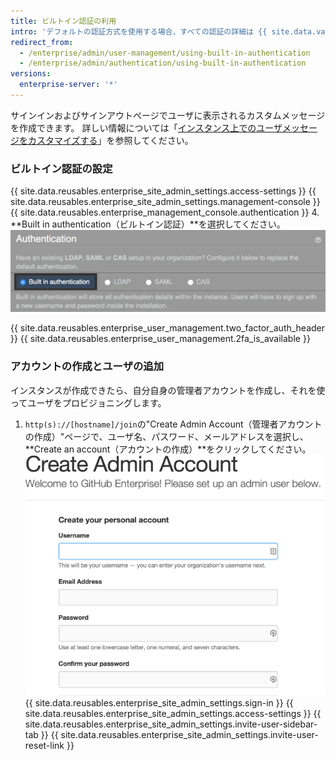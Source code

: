 ```yaml
---
title: ビルトイン認証の利用
intro: 'デフォルトの認証方式を使用する場合、すべての認証の詳細は {{ site.data.variables.product.product_location_enterprise }} に保存されます。 LDAP、SAML、CASのような確立された認証プロバイダをすでに持っているのでなければ、ビルトイン認証がデフォルトの方式になります。'
redirect_from:
  - /enterprise/admin/user-management/using-built-in-authentication
  - /enterprise/admin/authentication/using-built-in-authentication
versions:
  enterprise-server: '*'
---
```


サインインおよびサインアウトページでユーザに表示されるカスタムメッセージを作成できます。 詳しい情報については「[インスタンス上でのユーザメッセージをカスタマイズする](/enterprise/admin/user-management/customizing-user-messages-on-your-instance)」を参照してください。

### ビルトイン認証の設定

{{ site.data.reusables.enterprise_site_admin_settings.access-settings }}
{{ site.data.reusables.enterprise_site_admin_settings.management-console }}
{{ site.data.reusables.enterprise_management_console.authentication }}
4. **Built in authentication（ビルトイン認証）**を選択してください。 ![ビルトイン認証のオプションの選択](/assets/images/enterprise/management-console/built-in-auth-select.png)

{{ site.data.reusables.enterprise_user_management.two_factor_auth_header }}
{{ site.data.reusables.enterprise_user_management.2fa_is_available }}

### アカウントの作成とユーザの追加

インスタンスが作成できたら、自分自身の管理者アカウントを作成し、それを使ってユーザをプロビジョニングします。

1. `http(s)://[hostname]/join`の"Create Admin Account（管理者アカウントの作成）"ページで、ユーザ名、パスワード、メールアドレスを選択し、**Create an account（アカウントの作成）**をクリックしてください。 ![[Create Admin Account]](/assets/images/enterprise/site-admin-settings/create-first-admin-acct.png)
{{ site.data.reusables.enterprise_site_admin_settings.sign-in }}
{{ site.data.reusables.enterprise_site_admin_settings.access-settings }}
{{ site.data.reusables.enterprise_site_admin_settings.invite-user-sidebar-tab }}
{{ site.data.reusables.enterprise_site_admin_settings.invite-user-reset-link }}
